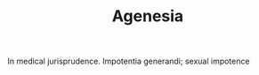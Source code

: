 ---
title: Agenesia
letter: A
permalink: "/definitions/bld-agenesia.html"
body: In medical jurisprudence. Impotentia generandi; sexual impotence
published_at: '2018-07-07'
source: Black's Law Dictionary 2nd Ed (1910)
layout: post
---